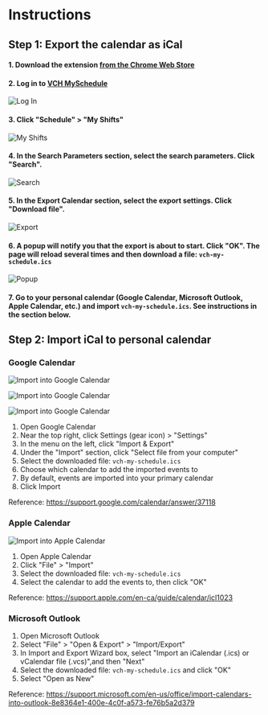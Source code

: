 # Instructions

## Step 1: Export the calendar as iCal
#### 1. Download the extension [from the Chrome Web Store](https://chrome.google.com/webstore/detail/vch-myschedule-exporter/cnlicejghdbkkjbnlihjmijbhkcmeikk)
#### 2. Log in to [VCH MySchedule](https://myschedule.vch.ca/employee/) 
![Log In](../images/login.png)
#### 3. Click "Schedule" > "My Shifts"
![My Shifts](../images/my_shifts.png)
#### 4. In the Search Parameters section, select the search parameters. Click "Search".
![Search](../images/search.png)
#### 5. In the Export Calendar section, select the export settings. Click "Download file".
![Export](../images/export.png)
#### 6. A popup will notify you that the export is about to start. Click "OK". The page will reload several times and then download a file: `vch-my-schedule.ics`
![Popup](../images/popup.png)
#### 7. Go to your personal calendar (Google Calendar, Microsoft Outlook, Apple Calendar, etc.) and import `vch-my-schedule.ics`. See instructions in the section below.

## Step 2: Import iCal to personal calendar
### Google Calendar
![Import into Google Calendar](../images/gcal_import_1.png)

![Import into Google Calendar](../images/gcal_import_2.png)

![Import into Google Calendar](../images/gcal_import_3.png)
1. Open Google Calendar
2. Near the top right, click Settings (gear icon) > "Settings"
3. In the menu on the left, click "Import & Export"
4. Under the "Import" section, click "Select file from your computer"
5. Select the downloaded file: `vch-my-schedule.ics`
6. Choose which calendar to add the imported events to
7. By default, events are imported into your primary calendar
8. Click Import

Reference: https://support.google.com/calendar/answer/37118

### Apple Calendar
![Import into Apple Calendar](../images/apple_import.png)

1. Open Apple Calendar
2. Click "File" > "Import"
3. Select the downloaded file: `vch-my-schedule.ics`
4. Select the calendar to add the events to, then click "OK"

Reference: https://support.apple.com/en-ca/guide/calendar/icl1023

### Microsoft Outlook
1. Open Microsoft Outlook
2. Select "File" > "Open & Export" > "Import/Export"
3. In Import and Export Wizard box, select "Import an iCalendar (.ics) or vCalendar file (.vcs)",and then "Next"
4. Select the downloaded file: `vch-my-schedule.ics` and click "OK"
5. Select "Open as New"

Reference: https://support.microsoft.com/en-us/office/import-calendars-into-outlook-8e8364e1-400e-4c0f-a573-fe76b5a2d379
